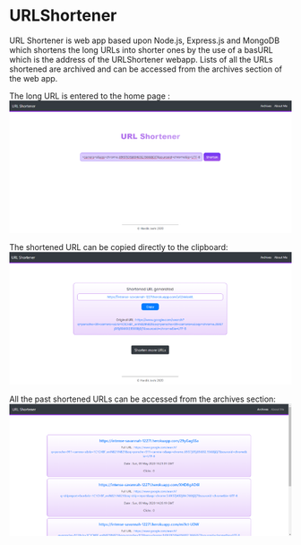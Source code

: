 # URLShortener

URL Shortener is web app based upon Node.js, Express.js and MongoDB which shortens the long URLs into shorter ones by the use of a basURL which is the address of the URLShortener webapp. Lists of all the URLs shortened are archived and can be accessed from the archives section of the web app.

The long URL is entered to the home page : 
![URL Shortener](public/images/home.png)

The shortened URL can be copied directly to the clipboard:
![Short URL created](public/images/shorten.png)

All the past shortened URLs can be accessed from the archives section:
![Archives](public/images/archive.png)
